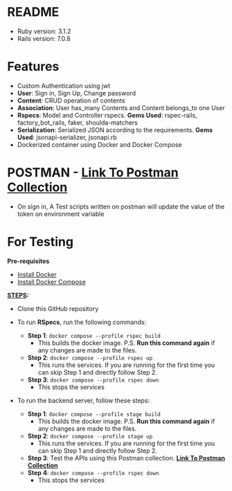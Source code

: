 # README

* Ruby version: 3.1.2
* Rails version: 7.0.8

# Features

  * Custom Authentication using jwt
  * **User**: Sign in, Sign Up, Change password
  * **Content**: CRUD operation of contents
  * **Association**: User has_many Contents and Content belongs_to one User
  * **Rspecs**: Model and Controller rspecs. **Gems Used**: rspec-rails, factory_bot_rails, faker, shoulda-matchers
  * **Serialization**: Serialized JSON according to the requirements. **Gems Used**: jsonapi-serializer, jsonapi.rb
  * Dockerized container using Docker and Docker Compose

    
# POSTMAN - [Link To Postman Collection](https://www.postman.com/solar-escape-848590/workspace/assessment/collection/17707547-58460d14-61a5-4ae3-9444-a8e97555e3d7?action=share&creator=17707547&active-environment=17707547-d38a0fd1-6ce0-4a7d-98c8-357b6c9004be)
* On sign in, A Test scripts written on postman will update the value of the token on environment variable


# For Testing
**Pre-requisites**
- [Install Docker](https://www.digitalocean.com/community/tutorials/how-to-install-and-use-docker-on-ubuntu-20-04)
- [Install Docker Compose](https://www.digitalocean.com/community/tutorials/how-to-install-and-use-docker-compose-on-ubuntu-20-04)

**<ins>STEPS</ins>:**
* Clone this GitHub repository
* To run **RSpecs**, run the following commands:
  - **Step 1**: `docker compose --profile rspec build`
    - This builds the docker image. P.S. **Run this command again** if any changes are made to the files.
  - **Step 2**: `docker compose --profile rspec up`
    - This runs the services. If you are running for the first time you can skip Step 1 and directly follow Step 2.
  - **Step 3**: `docker compose --profile rspec down`
    - This stops the services

* To run the backend server, follow these steps:
  - **Step 1**: `docker compose --profile stage build`
    - This builds the docker image. P.S. **Run this command again** if any changes are made to the files.
  - **Step 2**: `docker compose --profile stage up`
    - This runs the services. If you are running for the first time you can skip Step 1 and directly follow Step 2.
  - **Step 3**: Test the APIs using this Postman collection. **[Link To Postman Collection](https://www.postman.com/solar-escape-848590/workspace/assessment/collection/17707547-58460d14-61a5-4ae3-9444-a8e97555e3d7?action=share&creator=17707547&active-environment=17707547-d38a0fd1-6ce0-4a7d-98c8-357b6c9004be)**
  - **Step 4**: `docker compose --profile rspec down`
    - This stops the services
